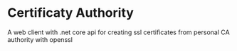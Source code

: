 # Certificaty Authority
A web client with .net core api for creating ssl certificates from personal CA authority with openssl
